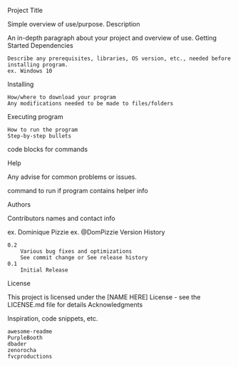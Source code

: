 Project Title

Simple overview of use/purpose.
Description

An in-depth paragraph about your project and overview of use.
Getting Started
Dependencies

    Describe any prerequisites, libraries, OS version, etc., needed before installing program.
    ex. Windows 10

Installing

    How/where to download your program
    Any modifications needed to be made to files/folders

Executing program

    How to run the program
    Step-by-step bullets

code blocks for commands

Help

Any advise for common problems or issues.

command to run if program contains helper info

Authors

Contributors names and contact info

ex. Dominique Pizzie
ex. @DomPizzie
Version History

    0.2
        Various bug fixes and optimizations
        See commit change or See release history
    0.1
        Initial Release

License

This project is licensed under the [NAME HERE] License - see the LICENSE.md file for details
Acknowledgments

Inspiration, code snippets, etc.

    awesome-readme
    PurpleBooth
    dbader
    zenorocha
    fvcproductions